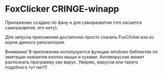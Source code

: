 # FoxClicker CRINGE-winapp

Прилажение создано по фану и для саморазвития (что касается саморазвития, его нету).

Для запуска приложения достаточно просто скачать FoxClicker.exe из корня данного репозитория.

Внимание! В приложении используются функции windows библиотек по эмитации нажаития кнопки мыши и хуками. Антивирусник может распознать программу как вирус. Уверяю, вирусов или такого подобного тут нет!!!
